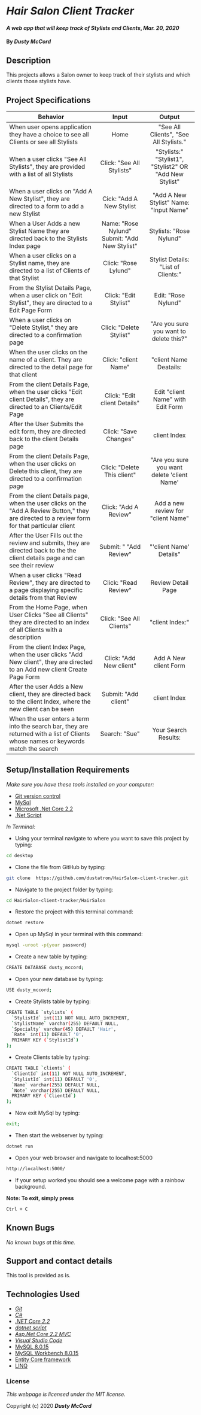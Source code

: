 # _Hair Salon Client Tracker_

#### _A web app that will keep track of Stylists and Clients_, _Mar. 20, 2020_

#### By _**Dusty McCord**_

## Description

This projects allows a Salon owner to keep track of their stylists and which clients those stylists have.

## Project Specifications

| Behavior | Input | Output |
|---|:---:|:---:|
| When user opens application they have a choice to see all Clients or see all Stylists | Home | "See All Clients", "See All Stylists."|
| When a user clicks "See All Stylists", they are provided with a list of all Stylists | Click: "See All Stylists" | "Stylists:" "Stylist1", "Stylist2" OR "Add New Stylist"|
| When a user clicks on "Add A New Stylist", they are directed to a form to add a new Stylist | Cick: "Add A New Stylist | "Add A New Stylist" Name: "Input Name" |
| When a User Adds a new Stylist Name they are directed back to the Stylists Index page | Name: "Rose Nylund" Submit: "Add New Stylist" | Stylists: "Rose Nylund" |
| When a user clicks on a Stylist name, they are directed to a list of Clients of that Stylist | Click: "Rose Lylund" | Stylist Details: "List of Clients:" |
| From the Stylist Details Page, when a user click on "Edit Stylist", they are directed to a Edit Page Form | Click: "Edit Stylist" | Edit: "Rose Nylund" |
| When a user clicks on "Delete Stylist," they are directed to a confirmation page | Click: "Delete Stylist" | "Are you sure you want to delete this?" |
| When the user clicks on the name of a client. They are directed to the detail page for that client | Click: "client Name" | "client Name Deatails: |
| From the client Details Page, when the user clicks "Edit client Details", they are directed to an Clients/Edit Page | Click: "Edit client Details" | Edit "client Name" with Edit Form |
| After the User Submits the edit form, they are directed back to the client Details page | Click: "Save Changes" | client Index | 
| From the client Details Page, when the user clicks on Delete this client, they are directed to a confirmation page | Click: "Delete This client" | "Are you sure you want delete 'client Name' |
| From the client Details page, when the user clicks on the "Add A Review Button," they are directed to a review form for that particular client | Click: "Add A Review" | Add a new review for "client Name" | 
| After the User Fills out the review and submits, they are directed back to the the client details page and can see their review | Submit: " "Add Review" | "'client Name' Details" |
| When a user clicks "Read Review", they are directed to a page displaying specific details from that Review | Click: "Read Review" | Review Detail Page |
| From the Home Page, when User Clicks "See all Clients" they are directed to an index of all Clients with a description | Click: "See All Clients" | "client Index:"| 
| From the client Index Page, when the user clicks "Add New client", they are directed to an Add new client Create Page Form | Click: "Add New client" | Add A New client Form |
| After the user Adds a New client, they are directed back to the client Index, where the new client can be seen| Submit: "Add client" | client Index |
| When the user enters a term into the search bar, they are returned with a list of Clients whose names or keywords match the search | Search: "Sue" | Your Search Results: |


## Setup/Installation Requirements
_Make sure you have these tools installed on your computer:_
*  [Git version control](https://git-scm.com/downloads)
*  [MySql](https://azure.microsoft.com/en-us/free/mysql/)
*  [Microsoft .Net Core 2.2](https://docs.microsoft.com/en-us/dotnet/framework/install/)
*  [.Net Script](https://dotnet.microsoft.com/download/dotnet-core/2.2)


_In Terminal:_


* Using your terminal navigate to where you want to save this project by typing:
```sh
cd desktop
```

* Clone the file from GitHub by typing:
```sh
git clone  https://github.com/dustatron/HairSalon-client-tracker.git
```

* Navigate to the project folder by typing:
```sh
cd HairSalon-client-tracker/HairSalon
```
* Restore the project with this terminal command:
```sh
dotnet restore
```

* Open up MySql in your terminal with this command:
```sh
mysql -uroot -p{your password}
```

* Create a new table by typing:
```sh
CREATE DATABASE dusty_mccord;
```

* Open your new database by typing:
```sh
USE dusty_mccord;
```

* Create Stylists table by typing:
```sh
CREATE TABLE `stylists` (
  `StylistId` int(11) NOT NULL AUTO_INCREMENT,
  `StylistName` varchar(255) DEFAULT NULL,
  `Specialty` varchar(45) DEFAULT 'Hair',
  `Rate` int(11) DEFAULT '0',
  PRIMARY KEY (`StylistId`)
);

```

* Create Clients table by typing:
```sh
CREATE TABLE `clients` (
  `ClientId` int(11) NOT NULL AUTO_INCREMENT,
  `StylistId` int(11) DEFAULT '0',
  `Name` varchar(255) DEFAULT NULL,
  `Note` varchar(255) DEFAULT NULL,
  PRIMARY KEY (`ClientId`)
);

```
* Now exit MySql by typing:
```sh
exit;
```

* Then start the webserver by typing:
```sh
dotnet run
```

* Open your web browser and navigate to localhost:5000
```sh
http://localhost:5000/
```

* If your setup worked you should see a welcome page with a rainbow background. 

**Note: To exit, simply press**
```sh
Ctrl + C
```

## Known Bugs

_No known bugs at this time._

## Support and contact details

This tool is provided as is. 

## Technologies Used
* [_Git_](https://git-scm.com/downloads)
* [_C#_](https://docs.microsoft.com/en-us/dotnet/csharp/)
* [_.NET Core 2.2_](https://docs.microsoft.com/en-us/dotnet/framework/install/)
* [_dotnet script_](https://github.com/filipw/dotnet-script)
* [_Asp.Net Core 2.2 MVC_](https://docs.microsoft.com/en-us/aspnet/core/tutorials/first-mvc-app/start-mvc?view=aspnetcore-3.1&tabs=visual-studio)
* [_Visual Studio Code_](https://code.visualstudio.com/)
* [MySQL 8.0.15](https://downloads.mysql.com/archives/community/)
* [MySQL Workbench 8.0.15](https://downloads.mysql.com/archives/workbench/)
* [Entity Core framework](https://docs.microsoft.com/en-us/ef/)
* [LINQ](https://docs.microsoft.com/en-us/dotnet/csharp/programming-guide/concepts/linq/)

### License

*This webpage is licensed under the MIT license.*

Copyright (c) 2020 **_Dusty McCord_**